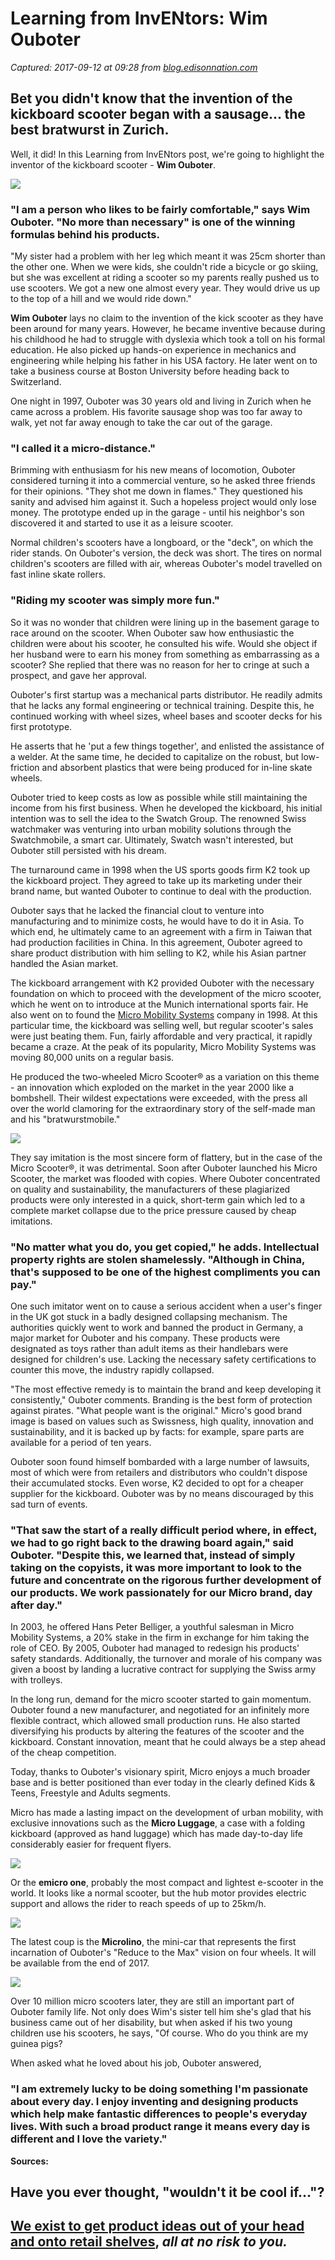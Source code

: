 # Learning from InvENtors: Wim Ouboter

_Captured: 2017-09-12 at 09:28 from [blog.edisonnation.com](http://blog.edisonnation.com/2017/07/learning-from-inventors-wim-ouboter/)_

## **Bet you didn't know that the invention of the kickboard scooter began with a sausage… the best bratwurst in Zurich.**

Well, it did! In this Learning from InvENtors post, we're going to highlight the inventor of the kickboard scooter - **Wim Ouboter**.

![](http://blog.edisonnation.com/wp-content/uploads/2017/06/wim_ouboter_reduce_to_the_max-resized.jpg)

### "I am a person who likes to be fairly comfortable," says Wim Ouboter. "No more than necessary" is one of the winning formulas behind his products.

"My sister had a problem with her leg which meant it was 25cm shorter than the other one. When we were kids, she couldn't ride a bicycle or go skiing, but she was excellent at riding a scooter so my parents really pushed us to use scooters. We got a new one almost every year. They would drive us up to the top of a hill and we would ride down."

**Wim Ouboter** lays no claim to the invention of the kick scooter as they have been around for many years. However, he became inventive because during his childhood he had to struggle with dyslexia which took a toll on his formal education. He also picked up hands-on experience in mechanics and engineering while helping his father in his USA factory. He later went on to take a business course at Boston University before heading back to Switzerland.

One night in 1997, Ouboter was 30 years old and living in Zurich when he came across a problem. His favorite sausage shop was too far away to walk, yet not far away enough to take the car out of the garage.

### "I called it a micro-distance."

Brimming with enthusiasm for his new means of locomotion, Ouboter considered turning it into a commercial venture, so he asked three friends for their opinions. "They shot me down in flames." They questioned his sanity and advised him against it. Such a hopeless project would only lose money. The prototype ended up in the garage - until his neighbor's son discovered it and started to use it as a leisure scooter.

Normal children's scooters have a longboard, or the "deck", on which the rider stands. On Ouboter's version, the deck was short. The tires on normal children's scooters are filled with air, whereas Ouboter's model travelled on fast inline skate rollers.

### "Riding my scooter was simply more fun."

So it was no wonder that children were lining up in the basement garage to race around on the scooter. When Ouboter saw how enthusiastic the children were about his scooter, he consulted his wife. Would she object if her husband were to earn his money from something as embarrassing as a scooter? She replied that there was no reason for her to cringe at such a prospect, and gave her approval.

Ouboter's first startup was a mechanical parts distributor. He readily admits that he lacks any formal engineering or technical training. Despite this, he continued working with wheel sizes, wheel bases and scooter decks for his first prototype.

He asserts that he 'put a few things together', and enlisted the assistance of a welder. At the same time, he decided to capitalize on the robust, but low-friction and absorbent plastics that were being produced for in-line skate wheels.

Ouboter tried to keep costs as low as possible while still maintaining the income from his first business. When he developed the kickboard, his initial intention was to sell the idea to the Swatch Group. The renowned Swiss watchmaker was venturing into urban mobility solutions through the Swatchmobile, a smart car. Ultimately, Swatch wasn't interested, but Ouboter still persisted with his dream.

The turnaround came in 1998 when the US sports goods firm K2 took up the kickboard project. They agreed to take up its marketing under their brand name, but wanted Ouboter to continue to deal with the production.

Ouboter says that he lacked the financial clout to venture into manufacturing and to minimize costs, he would have to do it in Asia. To which end, he ultimately came to an agreement with a firm in Taiwan that had production facilities in China. In this agreement, Ouboter agreed to share product distribution with him selling to K2, while his Asian partner handled the Asian market.

The kickboard arrangement with K2 provided Ouboter with the necessary foundation on which to proceed with the development of the micro scooter, which he went on to introduce at the Munich international sports fair. He also went on to found the [Micro Mobility Systems](http://micro.ms/) company in 1998. At this particular time, the kickboard was selling well, but regular scooter's sales were just beating them. Fun, fairly affordable and very practical, it rapidly became a craze. At the peak of its popularity, Micro Mobility Systems was moving 80,000 units on a regular basis.

He produced the two-wheeled Micro Scooter® as a variation on this theme - an innovation which exploded on the market in the year 2000 like a bombshell. Their wildest expectations were exceeded, with the press all over the world clamoring for the extraordinary story of the self-made man and his "bratwurstmobile."

![](http://blog.edisonnation.com/wp-content/uploads/2017/06/new-wim-ouboter-creator-of-micro-scooter-650px.jpg)

They say imitation is the most sincere form of flattery, but in the case of the Micro Scooter®, it was detrimental. Soon after Ouboter launched his Micro Scooter, the market was flooded with copies. Where Ouboter concentrated on quality and sustainability, the manufacturers of these plagiarized products were only interested in a quick, short-term gain which led to a complete market collapse due to the price pressure caused by cheap imitations.

### "No matter what you do, you get copied," he adds. Intellectual property rights are stolen shamelessly. "Although in China, that's supposed to be one of the highest compliments you can pay."

One such imitator went on to cause a serious accident when a user's finger in the UK got stuck in a badly designed collapsing mechanism. The authorities quickly went to work and banned the product in Germany, a major market for Ouboter and his company. These products were designated as toys rather than adult items as their handlebars were designed for children's use. Lacking the necessary safety certifications to counter this move, the industry rapidly collapsed.

"The most effective remedy is to maintain the brand and keep developing it consistently," Ouboter comments. Branding is the best form of protection against pirates. "What people want is the original." Micro's good brand image is based on values such as Swissness, high quality, innovation and sustainability, and it is backed up by facts: for example, spare parts are available for a period of ten years.

Ouboter soon found himself bombarded with a large number of lawsuits, most of which were from retailers and distributors who couldn't dispose their accumulated stocks. Even worse, K2 decided to opt for a cheaper supplier for the kickboard. Ouboter was by no means discouraged by this sad turn of events.

### "That saw the start of a really difficult period where, in effect, we had to go right back to the drawing board again," said Ouboter. "Despite this, we learned that, instead of simply taking on the copyists, it was more important to look to the future and concentrate on the rigorous further development of our products. We work passionately for our Micro brand, day after day."

In 2003, he offered Hans Peter Belliger, a youthful salesman in Micro Mobility Systems, a 20% stake in the firm in exchange for him taking the role of CEO. By 2005, Ouboter had managed to redesign his products' safety standards. Additionally, the turnover and morale of his company was given a boost by landing a lucrative contract for supplying the Swiss army with trolleys.

In the long run, demand for the micro scooter started to gain momentum. Ouboter found a new manufacturer, and negotiated for an infinitely more flexible contract, which allowed small production runs. He also started diversifying his products by altering the features of the scooter and the kickboard. Constant innovation, meant that he could always be a step ahead of the cheap competition.

Today, thanks to Ouboter's visionary spirit, Micro enjoys a much broader base and is better positioned than ever today in the clearly defined Kids & Teens, Freestyle and Adults segments.

Micro has made a lasting impact on the development of urban mobility, with exclusive innovations such as the **Micro Luggage**, a case with a folding kickboard (approved as hand luggage) which has made day-to-day life considerably easier for frequent flyers.

![](http://blog.edisonnation.com/wp-content/uploads/2017/06/micro-luggage-ml0005-a23-resized.jpg)

Or the **emicro one**, probably the most compact and lightest e-scooter in the world. It looks like a normal scooter, but the hub motor provides electric support and allows the rider to reach speeds of up to 25km/h.

![](http://blog.edisonnation.com/wp-content/uploads/2017/06/pCILj-6vV1XnbWqOdC8KnOVUGIgLTkBTdHs-9AaJINQ-resized.jpg)

The latest coup is the **Microlino**, the mini-car that represents the first incarnation of Ouboter's "Reduce to the Max" vision on four wheels. It will be available from the end of 2017.

![](http://blog.edisonnation.com/wp-content/uploads/2017/06/microlino-ph.png)

Over 10 million micro scooters later, they are still an important part of Ouboter family life. Not only does Wim's sister tell him she's glad that his business came out of her disability, but when asked if his two young children use his scooters, he says, "Of course. Who do you think are my guinea pigs?

When asked what he loved about his job, Ouboter answered,

### "I am extremely lucky to be doing something I'm passionate about every day. I enjoy inventing and designing products which help make fantastic differences to people's everyday lives. With such a broad product range it means every day is different and I love the variety."

**Sources:**

## Have you ever thought, "wouldn't it be cool if…"?

## [We exist to get product ideas out of your head and onto retail shelves](http://edisonnation.com/signup), _all at no risk to you._
